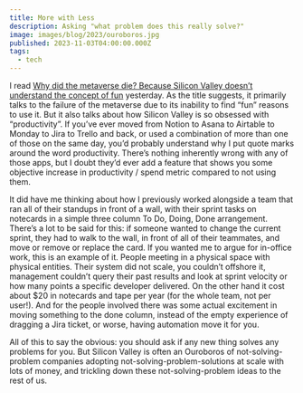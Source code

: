 ```yaml
---
title: More with Less
description: Asking "what problem does this really solve?"
image: images/blog/2023/ouroboros.jpg
published: 2023-11-03T04:00:00.000Z
tags:
  - tech
---
```


I read [Why did the metaverse die? Because Silicon Valley doesn’t understand the concept of fun](https://www.fastcompany.com/90965361/why-did-the-metaverse-die-silicon-valley-doesnt-understand-fun) yesterday. As the title suggests, it primarily talks to the failure of the metaverse due to its inability to find “fun” reasons to use it. But it also talks about how Silicon Valley is so obsessed with “productivity”. If you’ve ever moved from Notion to Asana to Airtable to Monday to Jira to Trello and back, or used a combination of more than one of those on the same day, you’d probably understand why I put quote marks around the word productivity. There’s nothing inherently wrong with any of those apps, but I doubt they’d ever add a feature that shows you some objective increase in productivity / spend metric compared to not using them.

It did have me thinking about how I previously worked alongside a team that ran all of their standups in front of a wall, with their sprint tasks on notecards in a simple three column To Do, Doing, Done arrangement. There’s a lot to be said for this: if someone wanted to change the current sprint, they had to walk to the wall, in front of all of their teammates, and move or remove or replace the card. If you wanted me to argue for in-office work, this is an example of it. People meeting in a physical space with physical entities. Their system did not scale, you couldn’t offshore it, management couldn’t query their past results and look at sprint velocity or how many points a specific developer delivered. On the other hand it cost about $20 in notecards and tape per year (for the whole team, not per user!). And for the people involved there was some actual excitement in moving something to the done column, instead of the empty experience of dragging a Jira ticket, or worse, having automation move it for you.

All of this to say the obvious: you should ask if any new thing solves any problems for you. But Silicon Valley is often an Ouroboros of not-solving-problem companies adopting not-solving-problem-solutions at scale with lots of money, and trickling down these not-solving-problem ideas to the rest of us. 
